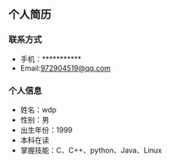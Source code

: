 
## 个人简历
### 联系方式
- 手机：***********
- Email:972904519@qq.com

### 个人信息
- 姓名：wdp
- 性别：男
- 出生年份：1999
- 本科在读
- 掌握技能：C、C++、python、Java、Linux
